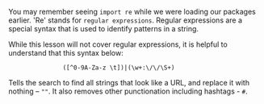 <!--title={Using Regular Expressions}-->

You may remember seeing ```import re``` while we were loading our packages earlier. 'Re' stands for ```regular expressions```. Regular expressions are a special syntax that is used to identify patterns in a string.

While this lesson will not cover regular expressions, it is helpful to understand that this syntax below:

```
               ([^0-9A-Za-z \t])|(\w+:\/\/\S+)
```

Tells the search to find all strings that look like a URL, and replace it with nothing – `""`. It also removes other punctionation including hashtags - `#`. 

